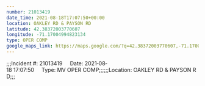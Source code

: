 ```yaml
---
number: 21013419
date_time: 2021-08-18T17:07:50+00:00
location: OAKLEY RD & PAYSON RD
latitude: 42.38372003770607
longitude: -71.17004994823134
type: OPER COMP
google_maps_link: https://maps.google.com/?q=42.38372003770607,-71.17004994823134
---
```


;;;Incident #: 21013419     Date: 2021‐08‐18 17:07:50     Type: MV OPER COMP;;;;;;Location: OAKLEY RD & PAYSON RD;;;
